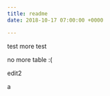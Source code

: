 ```yaml
---
title: readme
date: 2018-10-17 07:00:00 +0000

---
```

test
more test

no more table :(

<SuperImage src="/img/screenshot2.png" alt="hi" centered="true"/>

edit2

a